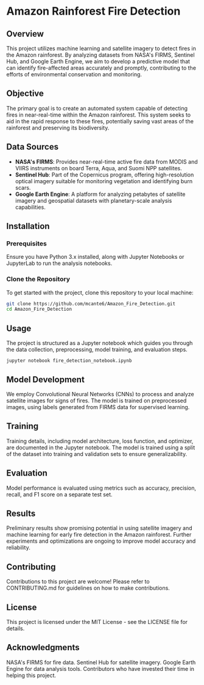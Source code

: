 # Amazon Rainforest Fire Detection

## Overview
This project utilizes machine learning and satellite imagery to detect fires in the Amazon rainforest. By analyzing datasets from NASA's FIRMS, Sentinel Hub, and Google Earth Engine, we aim to develop a predictive model that can identify fire-affected areas accurately and promptly, contributing to the efforts of environmental conservation and monitoring.

## Objective
The primary goal is to create an automated system capable of detecting fires in near-real-time within the Amazon rainforest. This system seeks to aid in the rapid response to these fires, potentially saving vast areas of the rainforest and preserving its biodiversity.

## Data Sources
- **NASA's FIRMS**: Provides near-real-time active fire data from MODIS and VIIRS instruments on board Terra, Aqua, and Suomi NPP satellites.
- **Sentinel Hub**: Part of the Copernicus program, offering high-resolution optical imagery suitable for monitoring vegetation and identifying burn scars.
- **Google Earth Engine**: A platform for analyzing petabytes of satellite imagery and geospatial datasets with planetary-scale analysis capabilities.

## Installation

### Prerequisites
Ensure you have Python 3.x installed, along with Jupyter Notebooks or JupyterLab to run the analysis notebooks.

### Clone the Repository
To get started with the project, clone this repository to your local machine:
```bash
git clone https://github.com/mcante6/Amazon_Fire_Detection.git
cd Amazon_Fire_Detection
```
## Usage
The project is structured as a Jupyter notebook which guides you through the data collection, preprocessing, model training, and evaluation steps.
```
jupyter notebook fire_detection_notebook.ipynb
```
## Model Development
We employ Convolutional Neural Networks (CNNs) to process and analyze satellite images for signs of fires. The model is trained on preprocessed images, using labels generated from FIRMS data for supervised learning.

## Training
Training details, including model architecture, loss function, and optimizer, are documented in the Jupyter notebook. The model is trained using a split of the dataset into training and validation sets to ensure generalizability.

## Evaluation
Model performance is evaluated using metrics such as accuracy, precision, recall, and F1 score on a separate test set.

## Results
Preliminary results show promising potential in using satellite imagery and machine learning for early fire detection in the Amazon rainforest. Further experiments and optimizations are ongoing to improve model accuracy and reliability.

## Contributing
Contributions to this project are welcome! Please refer to CONTRIBUTING.md for guidelines on how to make contributions.

## License
This project is licensed under the MIT License - see the LICENSE file for details.

## Acknowledgments
NASA's FIRMS for fire data.
Sentinel Hub for satellite imagery.
Google Earth Engine for data analysis tools.
Contributors who have invested their time in helping this project.

